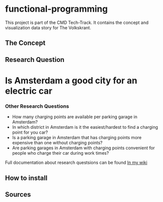 # functional-programming
This project is part of the CMD Tech-Track. It contains the concept and visualization data story for The Volkskrant.


## The Concept

## Research Question
# Is Amsterdam a good city for an electric car

### Other Research Questions
- How many charging points are available per parking garage in Amsterdam?
- In which district in Amsterdam is it the easiest/hardest to find a charging point for you car?
- Is a parking garage in Amsterdam that has charging points more expensive than one without charging points?
- Are parking garages in Amsterdam with charging points convenient for people who charge their car during work times?
 
 Full documentation about research questsions can be found [In my wiki](https://github.com/ninoschelcher/functional-programming/wiki/Brainstorming-&-Research-Questions)


## How to install
## Sources
